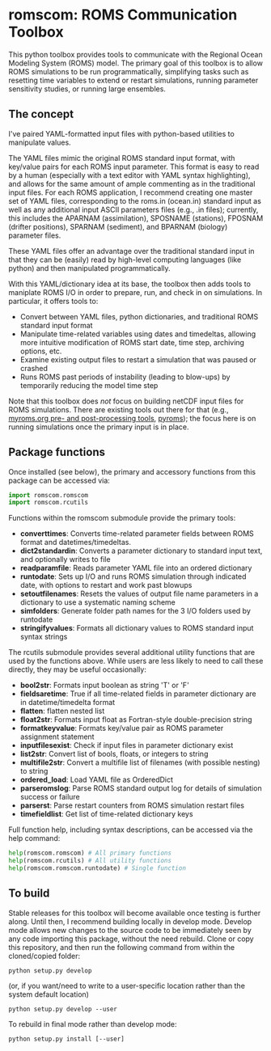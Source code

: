 # romscom: ROMS Communication Toolbox

This python toolbox provides tools to communicate with the Regional Ocean Modeling System (ROMS) model.  The primary goal of this toolbox is to allow ROMS simulations to be run programmatically, simplifying tasks such as resetting time variables to extend or restart simulations, running parameter sensitivity studies, or running large ensembles.

## The concept

I've paired YAML-formatted input files with python-based utilities to manipulate values.

The YAML files mimic the original ROMS standard input format, with key/value pairs for each ROMS input parameter. This format is easy to read by a human (especially with a text editor with YAML syntax highlighting), and allows for the same amount of ample commenting as in the traditional input files.  For each ROMS application, I recommend creating one master set of YAML files, corresponding to the roms.in (ocean.in) standard input as well as any additional input ASCII parameters files (e.g., .in files); currently, this includes the APARNAM (assimilation), SPOSNAME (stations), FPOSNAM (drifter positions), SPARNAM (sediment), and BPARNAM (biology) parameter files.

These YAML files offer an advantage over the traditional standard input in that they can be (easily) read by high-level computing languages (like python) and then manipulated programmatically.

With this YAML/dictionary idea at its base, the toolbox then adds tools to maniplate ROMS I/O in order to prepare, run, and check in on simulations.  In particular, it offers tools to:

- Convert between YAML files, python dictionaries, and traditional ROMS standard input format
- Manipulate time-related variables using dates and timedeltas, allowing more intuitive modification of ROMS start date, time step, archiving options, etc.
- Examine existing output files to restart a simulation that was paused or crashed
- Runs ROMS past periods of instability (leading to blow-ups) by temporarily reducing the model time step 

Note that this toolbox does *not* focus on building netCDF input files for ROMS simulations.  There are existing tools out there for that (e.g., [myroms.org pre- and post-processing tools](https://myroms.org/index.php?page=RomsPackages), [pyroms](https://github.com/ESMG/pyroms)); the focus here is on running simulations once the primary input is in place.

## Package functions

Once installed (see below), the primary and accessory functions from this package can be accessed via:

```python
import romscom.romscom
import romscom.rcutils
```

Functions within the romscom submodule provide the primary tools:

- **converttimes**: Converts time-related parameter fields between ROMS format and datetimes/timedeltas.
- **dict2standardin**: Converts a parameter dictionary to standard input text, and optionally writes to file
- **readparamfile**: Reads parameter YAML file into an ordered dictionary
- **runtodate**: Sets up I/O and runs ROMS simulation through indicated date, with options to restart and work past blowups
- **setoutfilenames**: Resets the values of output file name parameters in a dictionary to use a systematic naming scheme
- **simfolders**: Generate folder path names for the 3 I/O folders used by runtodate
- **stringifyvalues**: Formats all dictionary values to ROMS standard input syntax strings

The rcutils submodule provides several additional utility functions that are used by the functions above.  While users are less likely to need to call these directly, they may be useful occasionally:

- **bool2str**: Formats input boolean as string 'T' or 'F'
- **fieldsaretime**: True if all time-related fields in parameter dictionary are in datetime/timedelta format
- **flatten**: flatten nested list
- **float2str**: Formats input float as Fortran-style double-precision string
- **formatkeyvalue**: Formats key/value pair as ROMS parameter assignment statement
- **inputfilesexist**: Check if input files in parameter dictionary exist
- **list2str**: Convert list of bools, floats, or integers to string
- **multifile2str**: Convert a multifile list of filenames (with possible nesting) to string
- **ordered_load**: Load YAML file as OrderedDict
- **parseromslog**: Parse ROMS standard output log for details of simulation success or failure
- **parserst**: Parse restart counters from ROMS simulation restart files
- **timefieldlist**: Get list of time-related dictionary keys

Full function help, including syntax descriptions, can be accessed via the help command:

```python
help(romscom.romscom) # All primary functions
help(romscom.rcutils) # All utility functions
help(romscom.romscom.runtodate) # Single function
```

## To build

Stable releases for this toolbox will become available once testing is further along.  Until then, I recommend building locally in develop mode. Develop mode allows new changes to the source code to be immediately seen by any code importing this package, without the need rebuild. Clone or copy this repository, and then run the following command from within the cloned/copied folder:

`python setup.py develop`

(or, if you want/need to write to a user-specific location rather than the system default location)

`python setup.py develop --user`

To rebuild in final mode rather than develop mode:

`python setup.py install [--user]`

